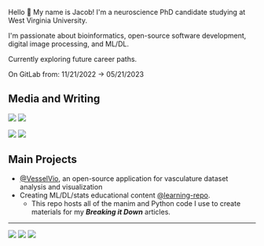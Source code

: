 Hello 🤖 My name is Jacob! I'm a neuroscience PhD candidate studying at West Virginia University. 

I'm passionate about bioinformatics, open-source software development, digital image processing, and ML/DL. 

Currently exploring future career paths. 

On GitLab from: 11/21/2022 -> 05/21/2023

## Media and Writing
    
[![](https://img.shields.io/badge/follow-%40bumgarner_jr-1DA1F2?logo=twitter&style=social)](https://twitter.com/Bumgarner_JR)
[![](https://img.shields.io/badge/LinkedIn-4285F4?style=flat&logo=linkedin)](https://www.linkedin.com/in/jacob-bumgarner/)
    
[![](https://img.shields.io/badge/Medium-000000?style=flat&logo=medium&logoColor=white)](https://medium.com/@jacobbumgarner)
[![](https://img.shields.io/badge/Google%20Scholar-4285F4?style=flat&logo=google-scholar&logoColor=white)](https://scholar.google.com/citations?user=n4RucXIAAAAJ&hl=en) 

## Main Projects
- [@VesselVio](https://github.com/JacobBumgarner/VesselVio), an open-source application for vasculature dataset analysis and visualization
- Creating ML/DL/stats educational content [@learning-repo](https://github.com/JacobBumgarner/learning-repo). 
    - This repo hosts all of the manim and Python code I use to create materials for my ***Breaking it Down*** articles.
   
---
    
![](https://img.shields.io/github/stars/jacobbumgarner?label=Total%20Stars&style=social)
![](https://wakatime.com/badge/user/051b6b25-f60c-405f-9d7a-cbda0e8bae8b.svg)
![](https://komarev.com/ghpvc/?username=jacobbumgarner&color=orange&label=Profile+visits)
